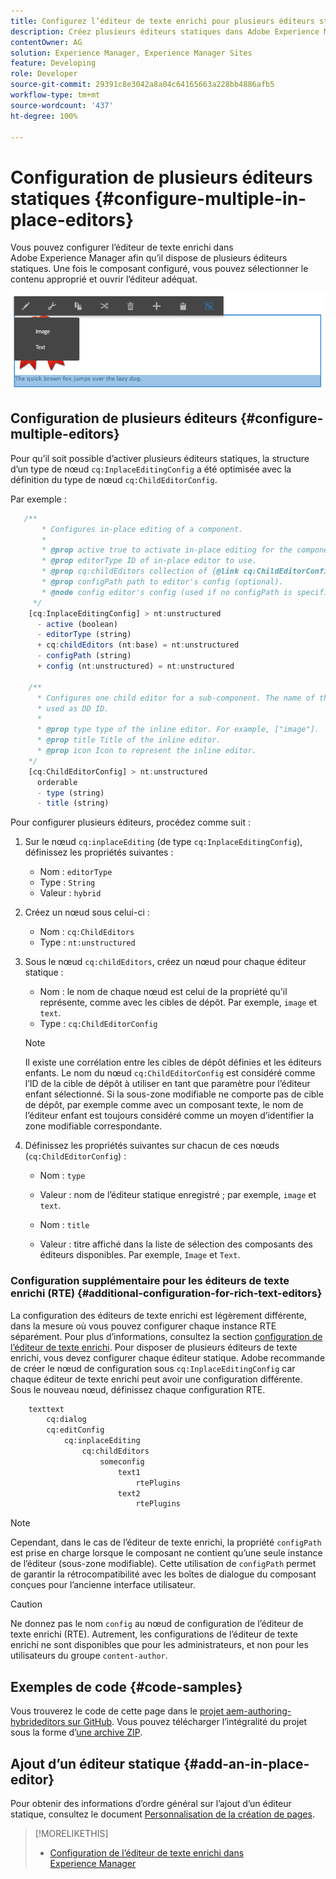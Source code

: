 ```yaml
---
title: Configurez l’éditeur de texte enrichi pour plusieurs éditeurs statiques.
description: Créez plusieurs éditeurs statiques dans Adobe Experience Manager en configurant l’éditeur de texte enrichi.
contentOwner: AG
solution: Experience Manager, Experience Manager Sites
feature: Developing
role: Developer
source-git-commit: 29391c8e3042a8a04c64165663a228bb4886afb5
workflow-type: tm+mt
source-wordcount: '437'
ht-degree: 100%

---
```


# Configuration de plusieurs éditeurs statiques {#configure-multiple-in-place-editors}

Vous pouvez configurer l’éditeur de texte enrichi dans Adobe Experience Manager afin qu’il dispose de plusieurs éditeurs statiques. Une fois le composant configuré, vous pouvez sélectionner le contenu approprié et ouvrir l’éditeur adéquat.

![Un éditeur statique spécifique](assets/rte-inplace-editor.png)

## Configuration de plusieurs éditeurs {#configure-multiple-editors}

Pour qu’il soit possible d’activer plusieurs éditeurs statiques, la structure d’un type de nœud `cq:InplaceEditingConfig` a été optimisée avec la définition du type de nœud `cq:ChildEditorConfig`.

Par exemple :

```js
   /**
       * Configures in-place editing of a component.
       *
       * @prop active true to activate in-place editing for the component.
       * @prop editorType ID of in-place editor to use.
       * @prop cq:childEditors collection of {@link cq:ChildEditorConfig} nodes.
       * @prop configPath path to editor's config (optional).
       * @node config editor's config (used if no configPath is specified; optional).
     */
    [cq:InplaceEditingConfig] > nt:unstructured
      - active (boolean)
      - editorType (string)
      + cq:childEditors (nt:base) = nt:unstructured
      - configPath (string)
      + config (nt:unstructured) = nt:unstructured

    /**
      * Configures one child editor for a sub-component. The name of the this node is
      * used as DD ID.
      *
      * @prop type type of the inline editor. For example, ["image"].
      * @prop title Title of the inline editor.
      * @prop icon Icon to represent the inline editor.
    */
    [cq:ChildEditorConfig] > nt:unstructured
      orderable
      - type (string)
      - title (string)
```

Pour configurer plusieurs éditeurs, procédez comme suit :

1. Sur le nœud `cq:inplaceEditing` (de type `cq:InplaceEditingConfig`), définissez les propriétés suivantes :

   * Nom : `editorType`
   * Type : `String`
   * Valeur : `hybrid`

1. Créez un nœud sous celui-ci :

   * Nom : `cq:ChildEditors`
   * Type : `nt:unstructured`

1. Sous le nœud `cq:childEditors`, créez un nœud pour chaque éditeur statique :

   * Nom : le nom de chaque nœud est celui de la propriété qu’il représente, comme avec les cibles de dépôt. Par exemple, `image` et `text`.
   * Type : `cq:ChildEditorConfig`

   >[!NOTE]
   >
   >Il existe une corrélation entre les cibles de dépôt définies et les éditeurs enfants. Le nom du nœud `cq:ChildEditorConfig` est considéré comme l’ID de la cible de dépôt à utiliser en tant que paramètre pour l’éditeur enfant sélectionné. Si la sous-zone modifiable ne comporte pas de cible de dépôt, par exemple comme avec un composant texte, le nom de l’éditeur enfant est toujours considéré comme un moyen d’identifier la zone modifiable correspondante.

1. Définissez les propriétés suivantes sur chacun de ces nœuds (`cq:ChildEditorConfig`) :

   * Nom : `type`
   * Valeur : nom de l’éditeur statique enregistré ; par exemple, `image` et `text`.

   * Nom : `title`
   * Valeur : titre affiché dans la liste de sélection des composants des éditeurs disponibles. Par exemple, `Image` et `Text`.

### Configuration supplémentaire pour les éditeurs de texte enrichi (RTE) {#additional-configuration-for-rich-text-editors}

La configuration des éditeurs de texte enrichi est légèrement différente, dans la mesure où vous pouvez configurer chaque instance RTE séparément. Pour plus d’informations, consultez la section [configuration de l’éditeur de texte enrichi](/help/sites-administering/rich-text-editor.md). Pour disposer de plusieurs éditeurs de texte enrichi, vous devez configurer chaque éditeur statique. Adobe recommande de créer le nœud de configuration sous `cq:InplaceEditingConfig` car chaque éditeur de texte enrichi peut avoir une configuration différente. Sous le nouveau nœud, définissez chaque configuration RTE.

```xml
    texttext
        cq:dialog
        cq:editConfig
            cq:inplaceEditing
                cq:childEditors
                    someconfig
                        text1
                            rtePlugins
                        text2
                            rtePlugins
```

>[!NOTE]
>
>Cependant, dans le cas de l’éditeur de texte enrichi, la propriété `configPath` est prise en charge lorsque le composant ne contient qu’une seule instance de l’éditeur (sous-zone modifiable). Cette utilisation de `configPath` permet de garantir la rétrocompatibilité avec les boîtes de dialogue du composant conçues pour l’ancienne interface utilisateur.

>[!CAUTION]
>
>Ne donnez pas le nom `config` au nœud de configuration de l’éditeur de texte enrichi (RTE). Autrement, les configurations de l’éditeur de texte enrichi ne sont disponibles que pour les administrateurs, et non pour les utilisateurs du groupe `content-author`.

## Exemples de code {#code-samples}

Vous trouverez le code de cette page dans le [projet aem-authoring-hybrideditors sur GitHub](https://github.com/Adobe-Marketing-Cloud/aem-authoring-hybrideditors). Vous pouvez télécharger l’intégralité du projet sous la forme d’[une archive ZIP](https://github.com/Adobe-Marketing-Cloud/aem-authoring-hybrideditors/archive/master.zip).

## Ajout d’un éditeur statique {#add-an-in-place-editor}

Pour obtenir des informations d’ordre général sur l’ajout d’un éditeur statique, consultez le document [Personnalisation de la création de pages](/help/sites-developing/customizing-page-authoring-touch.md#add-new-in-place-editor).

>[!MORELIKETHIS]
>
>* [Configuration de l’éditeur de texte enrichi dans Experience Manager](/help/sites-administering/rich-text-editor.md)
